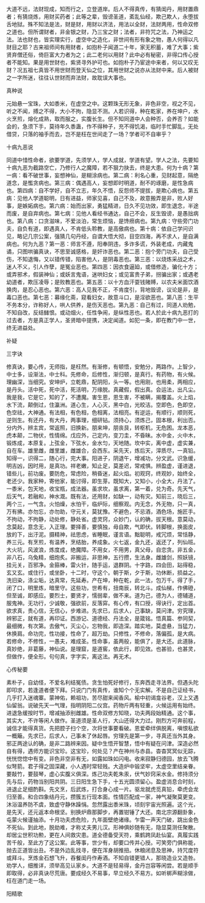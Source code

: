<!-- { "loadSidebar": true } -->
大道不远，法财现成，知而行之，立登道岸。后人不得真传，有猜闺丹，用财置鼎者；有猜烧炼，用财买药者；此等之辈，毁谤圣道，紊乱仙经，欺己欺人，永堕拔舌地狱。殊不知法是法，财是财，用财以济法，用法以全财，法财两用，性命双修之道也。但所谓财者，非金银之财，乃三宝之财；法者，非符咒之法，乃神运之法。法也财也，皆实理实行，虚空中之造化，非世间有形有象之物，愚人何得以凡财目之耶？古来祖师间有用财者，如抱朴子闻道二十年，家无积蓄，难了大事；紫贤弃僧还俗，倚巨富大力者为之；此二老何以用财？此中必有秘密，非得口传心授者不能知。果是用世财也，紫贤寻外护可也。如抱朴子乃宦途中来者，何以又叹无财？况五祖七真皆不用世财而登天仙之位，其用世财之说亦从法财中来。后人被财之一字所迷，往往认世财而弃法财，故耽误大事也。

真种说

元始悬一宝珠，大如黍米，在虚空之中。这颗珠无形无象，非色非空，视之不见，听之不闻，搏之不得，大小不拘，隐显不测。人若识得，种在乾家，养在坤户，水火烹煎，熔化成熟，取而服之，实腹长生。但不知同道中人会种否，会养否？如能会的，急须下手，莫待年久黍蛊，作不得种子，充不得饥渴，临时手忙脚乱，无处借贷，只落的袖手而去，岂不是枉在世间走了一场？学者可不自审乎？

十病九恶说

同道中惜性命者，欲要学道，先须学人，学人成就，学道有望。学人之法，先要知十病九恶为截路空亡，乃修行人之魔障，若不狠力抉去，终是大患。何为十病？第一病：看不破世事，妄想神仙，是糊涂病也。第二病：利名心重，见财起意，隔绝道念，是懢贪病也。第三病：偶遇高人，妄想即时明道，耐不的琢磨，是性急病也。第四病：自不学好，自不立志，年久不悟，反怨师不提拔，是欺心病也。第五病：见他人学道聪明，日有进益，师家见喜，自己不及，故意搬弄是非，败人好事，是嫉妬病也。第六病：始而出家，勇猛精进，日久不见功效，即生退念，半途而废，是自弃病也。第七病：见他人看经书通达，自己不会，反生毁谤，是愚拙病也。第八病：口贪滋味，不爱淡泊，常生烦恼，是馋痨病也。第九病：守些旁门功夫，自负有道，即遇真人，不肯低头聆教，是高傲病也。第十病：依自己学问识见，略记几宗公案，强猜几句丹经，自谓大悟大彻，目空四海，再不求人，是自满病也。何为九恶？第一恶：师言不遵，阳奉阴违，多诈多谎，外装老成，内藏鬼谲，只图哄骗真诀，不思至诚感格，是奸诈恶也。第二恶：抱个旁门功夫，自己受伤，不知退悔，又以错传错，陷害他人，是阴毒恶也。第三恶：以烧炼采战之术，迷人不义，引人作孽，是冤业恶也。第四恶：因衣食逼廹，或借修造，骗化十方；或弄邪术，假装神仙；或妖言鬼语，迷哄妇女；或见富贵子弟，拐骗出家；或遇老幼道者，欺压凌辱；是败教恶也。第五恶：以十方血汗耍钱赌赙，以农夫米面饮酒换肉，是忍心恶也。第六恶：高人见我不正，不肯度引，背地毁谤，议论是非，是毒口恶也。第七恶：募缘化斋，窥看妇女，故意斗口，是淫欲恶也。第八恶：生平不务本分，诈称好人，哄人供养，是伤天恶也。第九恶：自己有过，同道人劝勉，不知自改，反结雠恨。或动烟火，任性争闹，是纵性恶也。若人於此十病九恶打的过去者，方是真正学人，圣贤暗中提携，决定闻道。如犯一条，即在教门中一世，终无进益处。

补疑

三字诀

修真诀，要心传，无师指，是枉然。有渐修，有顿悟，安勉分，两路作。上智少，中士多，设渐法，中士科。先修命，后修性，渐归顿，是真行。有药物，有火候。理幽深，当细究。安坤炉，立乾鼎，配阴阳，头一等。也用刚，也用柔，两相应，是丹头。活中死，死中活，死活明，万缘脱。真藏假，假出真。会运法，出凡尘。我是我，它是它，知的了，不遭魔。害生恩，恩生害，不被瞒，揭覆盖。火上焰，水下流，颠倒过，住瀛洲。道心生，人心灭，黑中白，光皎洁。空即色，色即空，色空祛，大神通。有法相，有色相，色相离，法相亮。有逆运，有顺行，顺则死，逆则生。有还丹，有大丹，两事理，细研钻。须持心，须炼己，固本根，利出否。分内外，辨主宾，常返照，旧换新。朋来坤，朋丧艮，转枢机，无危困。龙本恶，虎本颠，二物伏，性情绵。戊应外，己定内，变刀圭，不昏昧。水中金，火中木，锻炼成，本原复。上弦金，下弦水，金水匀，天地随。坎中实，离中虚，虚实兼，自在车。雄里雌，雌里雄，雌雄合，会西东。采先天，炼后天，滓质尽，一真铅。知得一，识得二，随心行，完大事。阳进子，阴退午，增减功，分文武。识急缓，明吉凶，因时用，是真功。祥老嫩，知止足，莫差迟，常戒惧。辨盈虚，谨进退，错些儿，前功废。要防危，常虑险，稍昏迷，起火焰。初观窍，终观妙，始终全，老还少。我家种，寄他家，能讨得，即生芽。既知大，又知小，小全大，丹法了。一黍米，包天地，收宝瓶，成法器。虽求坎，虽求离，第一着，兑为奇。先天气，后天气，若融和，神水溉。既有法，还用财，如缺一，动有灾。知前三，晓后三，两个三，一气含。火怕燥，水怕干，临炉际，细察观。内无念，外无物，只一真，万有拂。亦勿忘，亦勿助，守元关，莫犹豫。不避色，不忌酒，酒色场，施匠手。不拘动，不拘静，动处修，静处省。虚灵窍，众妙门，认的确，拔天根。意莫动，念莫起，意念无，入正理。要择善，要慎独，毋自欺，气即伏。转脚根，换面皮，放的下，出汙泥。摄精神，祛思虑，省睡眠，谨言语。黜聪明，戒冗烦，常恬静，养三元。有烹煎，有温养，烹结胎，养成象。火七返，金九还，返还了，列仙班。大火坑，风波浪，炼度成，绝魔障。不用女，不用男，真父母，自恋贪。非五金，非八石，乌兔精，细炮炙。非搬运，非思神，五行攒，生法身。雌雄剑，照妖镜，挂元关，百邪净。金箍棒，雷火针，随手运，退群阴。十字路，四会田，跕得稳，玄又玄。或住行，或坐卧，十二时，守这个。朝于斯，夕于斯，功休断，损益之。洗旧染，涤尘垢，达真常，先延寿。产在坤，种在乾，此一法，包万千。得了手，闭了口，明里炼，暗里守。这些功，世希有，扭南辰，转北斗。成仙梯，作佛磴，但至诚，即感应。要烈士，要贤才，懦弱辈，做不来。道为己，德为人，德辅道，服鬼神。无功行，少诚敬，强欲前，反落穽。有心传，有口授，得诀行，定出首。欲求真，贵心信，无信心，步难进。先求已，后求人，己事缺，莫问津。穷究理，辨邪正，就有道，再印证。西游记、道德经、丹法全，是箴铭。悟真篇、参同契，最细微，有次第。去傲气，灭尘心，忘物我，即造深。踏实地，莫虚悬，当猛力，休换肩。命功完，性功接，性命了，超万劫。只修性，不修命，落偏孤，是大病。若修命，不修性，一愚夫，难成圣。性命事，虽两般，能俱了，是大还。此道脉，真妙绝，非葛藤，神仙说。是理窟，是道窖，依此行，即见效。也甚验，也甚灵，但做作，便全形。句句真，字字实，离这法。再无术。

心传秘要

素朴子，自幼怪，不爱名利结冤债。贪生怕死好修行，东奔西走寻法界。但遇头陀即叩求，若逢道者便下拜。只说门门有真传，谁知个个无实解。不是自己证经书，几乎打入迷魂寨。蒙神佑，赖祖功，苦尽甜来闻香风。榆中初谒龛谷老，汉上又遇仙留翁。说破先天一气理，指明阴阳二仪宫。药物斤两有轻重，火候运用有始终。进退急缓按时节，增减抽添别雌雄。性命双修方知晓，功夫两段始精通。这个事，其实大，不许等闲人做作。圣道须是圣人行，大山还得大力过。刚烈方可奔前程，诚信才能得真货。先把腔子扫个空，次将世事要看破。恩爱牵绊俱脱离，嗔恨私欲一概簸。先求已，后求人，己事未了休起唇。穷理先是第一步，寻真还当外其身。邪正两途认的确，是非二路辨来因。疑中生悟开智慧，悟中有疑在问津。深造必然自有得，遇师方能识宝珍。这宝珍，何处见？产在神州与赤县。杳杳冥冥似无踪，恍恍惚惚中有变。非色非空非有无，如露如珠如闪电。收来寂静归德园，放去飞腾似弩箭。君子得之固深藏，小人遇时常轻贱。大造炉中锻坚牢，太虚空里结亲眷。要敲竹，要鼓琴，虚心实腹义俱深。炼己功夫乾朱汞，伏气妙窍采水金。修持须分先与后，药物当别阳共阴。三日阳生急下手，十五光圆须留心。盈虚消息合时刻，进退止足细酌斟。先文烹，后武炼，打合身心成一片。驱龙就虎觅真铅，牵虎会龙归至善。和合四象结丹元，攒簇五行现本面。性情匹配成一家，神气凝聚莫更变。沐浴温养防不虞，致虚守静休躁悁。忽然露出黍米珠，顷刻宇宙光照遍。这个光，是先天，还元返本命根坚。别换炉鼎那脚步，再置钳锤了大还。南北宗源翻卦象，屯蒙火候谨抽添。十月功夫虑危险，九年面壁绝诸缘。乍雷一声天门破，跳出金色不死仙。到此地，脱劫难，才称丈夫男儿汉。形神俱妙随有无，隐显莫测任聚散。却居尘世积功勲，更在人间救灾患。道全德备受天符，乘鹤跨凤赴仙宴。真履实践苦千般，至此方了这公案。此等事，世少有，却要口传并心授。可笑旁门俱称能，抛去正道皆出丑。不是外边乱找寻，便在浑身胡推扭。休粮闭息及思神，持咒度符或拜斗。烹炼金石想飞升，吞餐闺丹作寿酒。不知自错更错人，那晓造业又造咎。劝学人，细推详，须举高见认家乡。大道不是轻易得，金丹岂容等闲尝。若是顺手即取得，必非真诀尽荒唐。要成经久不易事，早立经久不易方。如听梆声糊涂做，枉在道门走一场。

阳精歌


